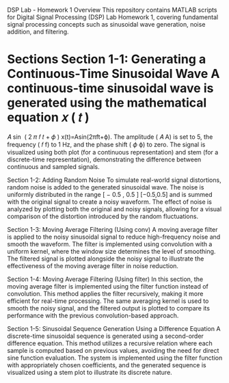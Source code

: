 DSP Lab - Homework 1
Overview
This repository contains MATLAB scripts for Digital Signal Processing (DSP) Lab Homework 1, covering fundamental signal processing concepts such as sinusoidal wave generation, noise addition, and filtering.

Sections
Section 1-1: Generating a Continuous-Time Sinusoidal Wave
A continuous-time sinusoidal wave is generated using the mathematical equation 
𝑥
(
𝑡
)
=
𝐴
sin
⁡
(
2
𝜋
𝑓
𝑡
+
𝜙
)
x(t)=Asin(2πft+ϕ). The amplitude (
𝐴
A) is set to 5, the frequency (
𝑓
f) to 1 Hz, and the phase shift (
𝜙
ϕ) to zero. The signal is visualized using both plot (for a continuous representation) and stem (for a discrete-time representation), demonstrating the difference between continuous and sampled signals.

Section 1-2: Adding Random Noise
To simulate real-world signal distortions, random noise is added to the generated sinusoidal wave. The noise is uniformly distributed in the range 
[
−
0.5
,
0.5
]
[−0.5,0.5] and is summed with the original signal to create a noisy waveform. The effect of noise is analyzed by plotting both the original and noisy signals, allowing for a visual comparison of the distortion introduced by the random fluctuations.

Section 1-3: Moving Average Filtering (Using conv)
A moving average filter is applied to the noisy sinusoidal signal to reduce high-frequency noise and smooth the waveform. The filter is implemented using convolution with a uniform kernel, where the window size determines the level of smoothing. The filtered signal is plotted alongside the noisy signal to illustrate the effectiveness of the moving average filter in noise reduction.

Section 1-4: Moving Average Filtering (Using filter)
In this section, the moving average filter is implemented using the filter function instead of convolution. This method applies the filter recursively, making it more efficient for real-time processing. The same averaging kernel is used to smooth the noisy signal, and the filtered output is plotted to compare its performance with the previous convolution-based approach.

Section 1-5: Sinusoidal Sequence Generation Using a Difference Equation
A discrete-time sinusoidal sequence is generated using a second-order difference equation. This method utilizes a recursive relation where each sample is computed based on previous values, avoiding the need for direct sine function evaluation. The system is implemented using the filter function with appropriately chosen coefficients, and the generated sequence is visualized using a stem plot to illustrate its discrete nature.

